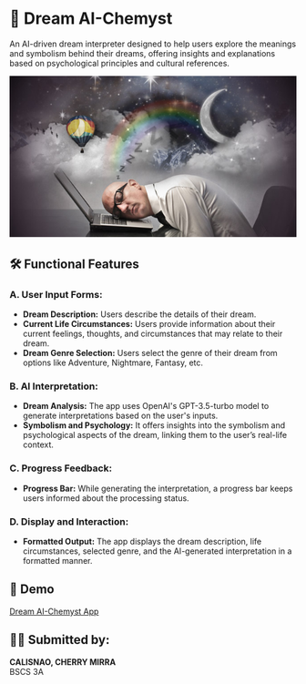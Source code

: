 # 🌌 Dream AI-Chemyst

An AI-driven dream interpreter designed to help users explore the meanings and symbolism behind their dreams, offering insights and explanations based on psychological principles and cultural references.

![Dream Interpretation](dreaming.jpg)

## 🛠️ Functional Features
### A. User Input Forms:
- **Dream Description:** Users describe the details of their dream.
- **Current Life Circumstances:** Users provide information about their current feelings, thoughts, and circumstances that may relate to their dream.
- **Dream Genre Selection:** Users select the genre of their dream from options like Adventure, Nightmare, Fantasy, etc.

### B. AI Interpretation:
- **Dream Analysis:** The app uses OpenAI's GPT-3.5-turbo model to generate interpretations based on the user's inputs.
- **Symbolism and Psychology:** It offers insights into the symbolism and psychological aspects of the dream, linking them to the user’s real-life context.

### C. Progress Feedback:
- **Progress Bar:** While generating the interpretation, a progress bar keeps users informed about the processing status.

### D. Display and Interaction:
- **Formatted Output:** The app displays the dream description, life circumstances, selected genre, and the AI-generated interpretation in a formatted manner.

## 🎥 Demo
[Dream AI-Chemyst App](https://drive.google.com/file/d/1-NuPxGMal0G9Sy3_HhLFvHhJUYxQkEVl/view?usp=sharing)

## 👩‍💻 Submitted by:
**CALISNAO, CHERRY MIRRA**  
BSCS 3A
